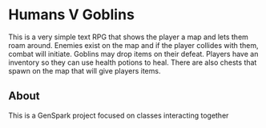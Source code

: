 # Humans V Goblins
This is a very simple text RPG that shows the player a map and lets them roam around. Enemies exist on the map and if the player collides with them, combat will initiate. Goblins may drop items on their defeat. Players have an inventory so they can use health potions to heal. There are also chests that spawn on the map that will give players items.
## About
This is a GenSpark project focused on classes interacting together
